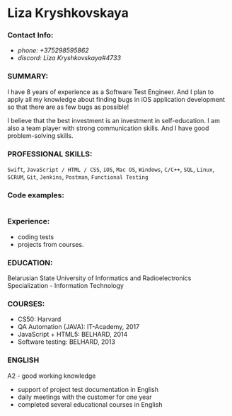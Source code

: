 # Liza Kryshkovskaya

### Contact Info:
* *phone: +375298595862*
* *discord: Liza Kryshkovskaya#4733*

### SUMMARY:
I have 8 years of experience as a Software Test Engineer. And I plan to apply all my knowledge about finding bugs in iOS application development so that there are as few bugs as possible! 

I believe that the best investment is an investment in self-education. I am also a team player with strong communication skills. And I have good problem-solving skills.

### PROFESSIONAL SKILLS:
`Swift`, `JavaScript / HTML / CSS`, `iOS`, `Mac OS`, `Windows`, `C/C++`, `SQL`, `Linux`, `SCRUM`, `Git`, `Jenkins`, `Postman`, `Functional Testing`

### Code examples:
```https://github.com/kryshe4ka
```

### Experience: 
* coding tests
* projects from courses.

### EDUCATION:
Belarusian State University of Informatics and Radioelectronics
Specialization - Information Technology

### COURSES:
* CS50: Harvard
* QA Automation (JAVA): IT-Academy, 2017
* JavaScript + HTML5: BELHARD, 2014
* Software testing: BELHARD, 2013

### ENGLISH
A2 - good working knowledge
- support of project test documentation in English
- daily meetings with the customer for one year
- completed several educational courses in English
